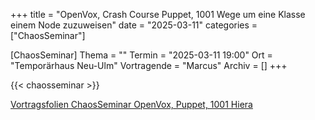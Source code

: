 +++
title = "OpenVox, Crash Course Puppet, 1001 Wege um eine Klasse einem Node zuzuweisen"
date = "2025-03-11"
categories = ["ChaosSeminar"]

[ChaosSeminar]
Thema = ""
Termin = "2025-03-11 19:00"
Ort = "Temporärhaus Neu-Ulm"
Vortragende = "Marcus"
Archiv = []
+++

{{< chaosseminar >}}

[Vortragsfolien ChaosSeminar OpenVox, Puppet, 1001 Hiera](2025-03-11_chaosseminar_openvox_puppet_grundlagen_1001_hiera.pdf)
